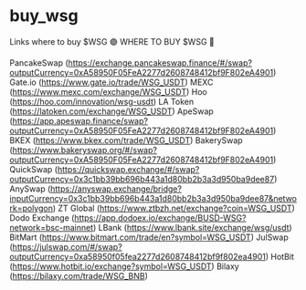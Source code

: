 # buy_wsg
Links where to buy $WSG
🟣 WHERE TO BUY $WSG 💸

PancakeSwap (https://exchange.pancakeswap.finance/#/swap?outputCurrency=0xA58950F05FeA2277d2608748412bf9F802eA4901)
Gate.io (https://www.gate.io/trade/WSG_USDT)
MEXC (https://www.mexc.com/exchange/WSG_USDT)
Hoo (https://hoo.com/innovation/wsg-usdt)
LA Token (https://latoken.com/exchange/WSG_USDT)
ApeSwap (https://app.apeswap.finance/swap?outputCurrency=0xA58950F05FeA2277d2608748412bf9F802eA4901)
BKEX (https://www.bkex.com/trade/WSG_USDT)
BakerySwap (https://www.bakeryswap.org/#/swap?outputCurrency=0xA58950F05FeA2277d2608748412bf9F802eA4901)
QuickSwap (https://quickswap.exchange/#/swap?outputCurrency=0x3c1bb39bb696b443a1d80bb2b3a3d950ba9dee87)
AnySwap (https://anyswap.exchange/bridge?inputCurrency=0x3c1bb39bb696b443a1d80bb2b3a3d950ba9dee87&network=polygon)
ZT Global (https://www.ztbzh.net/exchange?coin=WSG_USDT)
Dodo Exchange (https://app.dodoex.io/exchange/BUSD-WSG?network=bsc-mainnet)
LBank (https://www.lbank.site/exchange/wsg/usdt)
BitMart (https://www.bitmart.com/trade/en?symbol=WSG_USDT)
JulSwap (https://julswap.com/#/swap?outputCurrency=0xa58950f05fea2277d2608748412bf9f802ea4901)
HotBit (https://www.hotbit.io/exchange?symbol=WSG_USDT)
Bilaxy (https://bilaxy.com/trade/WSG_BNB)
